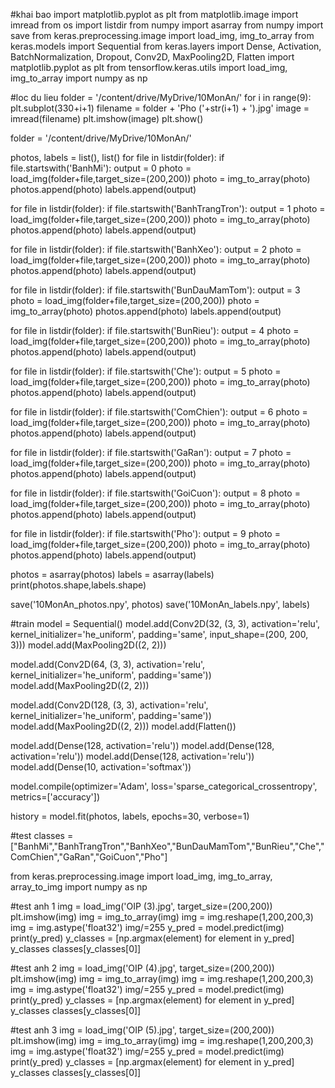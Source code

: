 #khai bao
import matplotlib.pyplot as plt
from matplotlib.image import imread
from os import listdir
from numpy import asarray
from numpy import save
from keras.preprocessing.image import load_img, img_to_array
from keras.models import Sequential
from keras.layers import Dense, Activation, BatchNormalization, Dropout, Conv2D, MaxPooling2D, Flatten
import matplotlib.pyplot as plt
from tensorflow.keras.utils import load_img, img_to_array
import numpy as np

#loc du lieu
folder = '/content/drive/MyDrive/10MonAn/'
for i in range(9):
  plt.subplot(330+i+1)
  filename = folder + 'Pho ('+str(i+1) + ').jpg'
  image = imread(filename)
  plt.imshow(image)
plt.show()

folder = '/content/drive/MyDrive/10MonAn/'

photos, labels = list(), list()
for file in listdir(folder):
  if file.startswith('BanhMi'):
    output = 0
    photo = load_img(folder+file,target_size=(200,200))
    photo = img_to_array(photo)
    photos.append(photo)
    labels.append(output)

for file in listdir(folder):
  if file.startswith('BanhTrangTron'):
    output = 1
    photo = load_img(folder+file,target_size=(200,200))
    photo = img_to_array(photo)
    photos.append(photo)
    labels.append(output)

for file in listdir(folder):
  if file.startswith('BanhXeo'):
    output = 2
    photo = load_img(folder+file,target_size=(200,200))
    photo = img_to_array(photo)
    photos.append(photo)
    labels.append(output)

for file in listdir(folder):
  if file.startswith('BunDauMamTom'):
    output = 3
    photo = load_img(folder+file,target_size=(200,200))
    photo = img_to_array(photo)
    photos.append(photo)
    labels.append(output)

for file in listdir(folder):
  if file.startswith('BunRieu'):
    output = 4
    photo = load_img(folder+file,target_size=(200,200))
    photo = img_to_array(photo)
    photos.append(photo)
    labels.append(output)

for file in listdir(folder):
  if file.startswith('Che'):
    output = 5
    photo = load_img(folder+file,target_size=(200,200))
    photo = img_to_array(photo)
    photos.append(photo)
    labels.append(output)

for file in listdir(folder):
  if file.startswith('ComChien'):
    output = 6
    photo = load_img(folder+file,target_size=(200,200))
    photo = img_to_array(photo)
    photos.append(photo)
    labels.append(output)

for file in listdir(folder):
  if file.startswith('GaRan'):
    output = 7
    photo = load_img(folder+file,target_size=(200,200))
    photo = img_to_array(photo)
    photos.append(photo)
    labels.append(output)

for file in listdir(folder):
  if file.startswith('GoiCuon'):
    output = 8
    photo = load_img(folder+file,target_size=(200,200))
    photo = img_to_array(photo)
    photos.append(photo)
    labels.append(output)

for file in listdir(folder):
  if file.startswith('Pho'):
    output = 9
    photo = load_img(folder+file,target_size=(200,200))
    photo = img_to_array(photo)
    photos.append(photo)
    labels.append(output)

photos = asarray(photos)
labels = asarray(labels)
print(photos.shape,labels.shape)

save('10MonAn_photos.npy', photos)
save('10MonAn_labels.npy', labels)

#train
model = Sequential()
model.add(Conv2D(32, (3, 3), activation='relu', kernel_initializer='he_uniform', padding='same', input_shape=(200, 200, 3)))
model.add(MaxPooling2D((2, 2)))

model.add(Conv2D(64, (3, 3), activation='relu', kernel_initializer='he_uniform', padding='same'))
model.add(MaxPooling2D((2, 2)))

model.add(Conv2D(128, (3, 3), activation='relu', kernel_initializer='he_uniform', padding='same'))
model.add(MaxPooling2D((2, 2)))
model.add(Flatten())

model.add(Dense(128, activation='relu'))
model.add(Dense(128, activation='relu'))
model.add(Dense(128, activation='relu'))
model.add(Dense(10, activation='softmax'))

model.compile(optimizer='Adam', loss='sparse_categorical_crossentropy', metrics=['accuracy'])

history = model.fit(photos, labels, epochs=30, verbose=1)

#test
classes = ["BanhMi","BanhTrangTron","BanhXeo","BunDauMamTom","BunRieu","Che","ComChien","GaRan","GoiCuon","Pho"]


from keras.preprocessing.image import load_img, img_to_array, array_to_img
import numpy as np

#test anh 1
img = load_img('OIP (3).jpg', target_size=(200,200))
plt.imshow(img)
img = img_to_array(img)
img = img.reshape(1,200,200,3)
img = img.astype('float32')
img/=255
y_pred = model.predict(img)
print(y_pred)
y_classes = [np.argmax(element) for element in y_pred]
y_classes
classes[y_classes[0]] 

#test anh 2
img = load_img('OIP (4).jpg', target_size=(200,200))
plt.imshow(img)
img = img_to_array(img)
img = img.reshape(1,200,200,3)
img = img.astype('float32')
img/=255
y_pred = model.predict(img)
print(y_pred)
y_classes = [np.argmax(element) for element in y_pred]
y_classes
classes[y_classes[0]] 

#test anh 3
img = load_img('OIP (5).jpg', target_size=(200,200))
plt.imshow(img)
img = img_to_array(img)
img = img.reshape(1,200,200,3)
img = img.astype('float32')
img/=255
y_pred = model.predict(img)
print(y_pred)
y_classes = [np.argmax(element) for element in y_pred]
y_classes
classes[y_classes[0]] 
